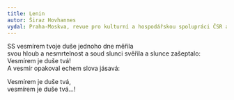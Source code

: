 ```yaml
---
title: Lenin 
autor: Širaz Hovhannes
vydal: Praha-Moskva, revue pro kulturní a hospodářskou spolupráci ČSR a SSSR, ročník I., 1951, z armenštiny přeložil Jaromír Jedlička
---
```


SS vesmírem tvoje duše jednoho dne měřila   
svou hloub a nesmrtelnost a soud slunci svěřila 
a slunce zašeptalo: Vesmírem je duše tvá!   
A vesmír opakoval echem slova jásavá:

Vesmírem je duše tvá,   
vesmírem je duše tvá...!
